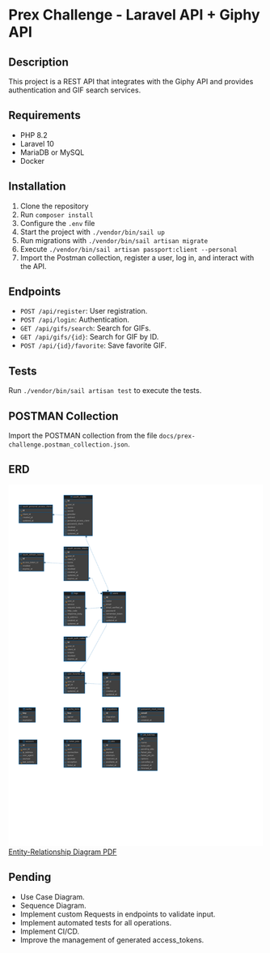 # Prex Challenge - Laravel API + Giphy API

## Description

This project is a REST API that integrates with the Giphy API and provides authentication and GIF search services.

## Requirements

- PHP 8.2
- Laravel 10
- MariaDB or MySQL
- Docker

## Installation

1. Clone the repository
2. Run `composer install`
3. Configure the `.env` file
4. Start the project with `./vendor/bin/sail up`
5. Run migrations with `./vendor/bin/sail artisan migrate`
6. Execute `./vendor/bin/sail artisan passport:client --personal`
7. Import the Postman collection, register a user, log in, and interact with the API.

## Endpoints
- `POST /api/register`: User registration.
- `POST /api/login`: Authentication.
- `GET /api/gifs/search`: Search for GIFs.
- `GET /api/gifs/{id}`: Search for GIF by ID.
- `POST /api/{id}/favorite`: Save favorite GIF.

## Tests

Run `./vendor/bin/sail artisan test` to execute the tests.

## POSTMAN Collection

Import the POSTMAN collection from the file `docs/prex-challenge.postman_collection.json`.

## ERD
![Entity-Relationship Diagram](docs/DER-1.png)
[Entity-Relationship Diagram PDF](docs/DER.pdf)

## Pending
- Use Case Diagram.
- Sequence Diagram.
- Implement custom Requests in endpoints to validate input.
- Implement automated tests for all operations.
- Implement CI/CD.
- Improve the management of generated access_tokens.
